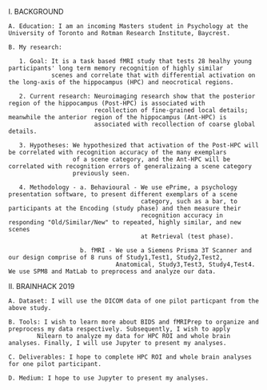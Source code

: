 I. BACKGROUND
  
    A. Education: I am an incoming Masters student in Psychology at the University of Toronto and Rotman Research Institute, Baycrest. 
  
    B. My research: 
       
       1. Goal: It is a task based fMRI study that tests 28 healhy young participants' long term memory recognition of highly similar  
                scenes and correlate that with differential activation on the long-axis of the hippocampus (HPC) and neocrotical regions. 
       
       2. Current research: Neuroimaging research show that the posterior region of the hippocampus (Post-HPC) is associated with  
                            recollection of fine-grained local details; meanwhile the anterior region of the hippocampus (Ant-HPC) is 
                            associated with recollection of coarse global details.
 
       3. Hypotheses: We hypothesized that activation of the Post-HPC will be correlated with recognition accuracy of the many exemplars  
                      of a scene category, and the Ant-HPC will be correlated with recognition errors of generalizaing a scene category 
                      previously seen.
       
       4. Methodology - a. Behavioural - We use ePrime, a psychology presentation software, to present different exemplars of a scene 
                                         category, such as a bar, to participants at the Encoding (study phase) and then measure their   
                                         recognition accuracy in responding "Old/Similar/New" to repeated, highly similar, and new scenes  
                                         at Retrieval (test phase).

                        b. fMRI - We use a Siemens Prisma 3T Scanner and our design comprise of 8 runs of Study1,Test1, Study2,Test2, 
                                  Anatomical, Study3,Test3, Study4,Test4. We use SPM8 and MatLab to preprocess and analyze our data.
                                  
II. BRAINHACK 2019

    A. Dataset: I will use the DICOM data of one pilot particpant from the above study.

    B. Tools: I wish to learn more about BIDS and fMRIPrep to organize and preprocess my data respectively. Subsequently, I wish to apply 
            Nilearn to analyze my data for HPC ROI and whole brain analyses. Finally, I will use Jupyter to present my analyses.

    C. Deliverables: I hope to complete HPC ROI and whole brain analyses for one pilot participant.
  
    D. Medium: I hope to use Jupyter to present my analyses.
